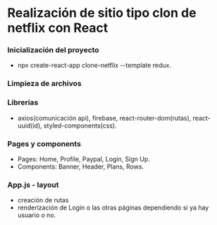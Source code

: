 # Realización de sitio tipo clon de netflix con React

### Inicialización del proyecto

- npx create-react-app clone-netflix --template redux.

### Limpieza de archivos

### Librerías

- axios(comunicación api), firebase, react-router-dom(rutas), react-uuid(id), styled-components(css).

### Pages y components
- Pages: Home,  Profile, Paypal, Login, Sign Up.
- Components: Banner, Header, Plans, Rows.

### App.js - layout
- creación de rutas
- renderización de Login o las otras páginas dependiendo si ya hay usuario o no.